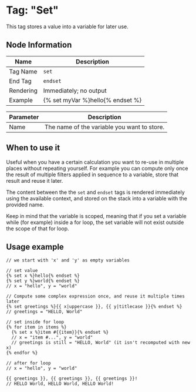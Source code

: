 # Tag: "Set"

This tag stores a value into a variable for later use.

## Node Information

| Name      | Description                      |
|-----------|----------------------------------|
| Tag Name  | `set`                            |
| End Tag   | `endset`                         |
| Rendering | Immediately; no output           |
| Example   | {% set myVar %}hello{% endset %} |


| Parameter | Description                                 | 
|-----------|---------------------------------------------|
| Name      | The name of the variable you want to store. |

## When to use it

Useful when you have a certain calculation you want to re-use in multiple places without repeating yourself. For example you can compute only once the result of multiple filters applied in sequence to a variable, store that result and reuse it later.

The content between the the `set` and `endset` tags is rendered immediately using the available context, and stored on the stack into a variable with the provided name.

Keep in mind that the variable is scoped, meaning that if you set a variable while (for example) inside a for loop, the set variable will not exist outside the scope of that for loop.

## Usage example

```stencil
// we start with 'x' and 'y' as empty variables

// set value
{% set x %}hello{% endset %} 
{% set y %}world{% endset %}
// x = "hello", y = "world"

// Compute some complex expression once, and reuse it multiple times later
{% set greetings %}{{ x|uppercase }}, {{ y|titlecase }}{% endset %}
// greetings = "HELLO, World"

// set inside for loop
{% for item in items %}
  {% set x %}item #{{item}}{% endset %}
  // x = "item #...", y = "world"
  // greetings is still = "HELLO, World" (it isn't recomputed with new x)
{% endfor %}

// after for loop
// x = "hello", y = "world"

{{ greetings }}, {{ greetings }}, {{ greetings }}!
// HELLO World, HELLO World, HELLO World!
```
